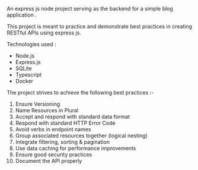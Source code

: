 An express js node project serving as the backend for a simple blog application . 

This project is meant to practice and demonstrate best practices in creating RESTful APIs using express js.

Technologies used :
- Node.js
- Express.js
- SQLite
- Typescript
- Docker

The project strives to achieve the following best practices :-

1. Ensure Versioning
2. Name Resources in Plural
3. Accept and respond with standard data format
4. Respond with standard HTTP Error Code
5. Avoid verbs in endpoint names
6. Group associated resources together (logical nesting)
7. Integrate filtering, sorting & pagination
8. Use data caching for performance improvements
9. Ensure good security practices
10. Document the API properly
